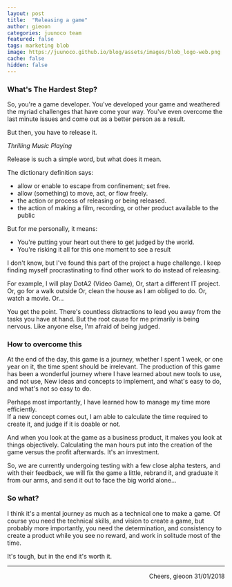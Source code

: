 ```yaml
---
layout: post
title:  "Releasing a game"
author: gieoon
categories: juunoco team
featured: false
tags: marketing blob
image: https://juunoco.github.io/blog/assets/images/blob_logo-web.png
cache: false
hidden: false
---
```


### What's The Hardest Step?

So, you're a game developer. You've developed your game and weathered the myriad challenges that have come your way. You've even overcome the last minute issues and come out as a better person as a result. 

But then, you have to release it. 

<i>Thrilling Music Playing</i>

Release is such a simple word, but what does it mean. 

The dictionary definition says: 
* allow or enable to escape from confinement; set free.
* allow (something) to move, act, or flow freely.
* the action or process of releasing or being released.
* the action of making a film, recording, or other product available to the public


But for me personally, it means:

* You're putting your heart out there to get judged by the world.
* You're risking it all for this one moment to see a result

I don't know, but I've found this part of the project a huge challenge. I keep finding myself procrastinating to find other work to do instead of releasing.

For example, I will play DotA2 (Video Game), 
Or, start a different IT project. 
Or, go for a walk outside
Or, clean the house as I am obliged to do. 
Or, watch a movie. 
Or...

You get the point. There's countless distractions to lead you away from the tasks you have at hand. But the root cause for me primarily is being nervous. Like anyone else, I'm afraid of being judged. 

### How to overcome this

At the end of the day, this game is a journey, whether I spent 1 week, or one year on it, the time spent should be irrelevant. The production of this game has been a wonderful journey where I have learned about new tools to use, and not use, New ideas and concepts to implement, and what's easy to do, and what's not so easy to do. 

Perhaps most importantly, I have learned how to manage my time more efficiently.  
If a new concept comes out, I am able to calculate the time required to create it, and judge if it is doable or not.

And when you look at the game as a business product, it makes you look at things objectively. Calculating the man hours put into the creation of the game versus the profit afterwards. It's an investment.

So, we are currently undergoing testing with a few close alpha testers, and with their feedback, we will fix the game a little, rebrand it, and graduate it from our arms, and send it out to face the big world alone...

### So what?

I think it's a mental journey as much as a technical one to make a game. Of course you need the technical skills, and vision to create a game, but probably more importantly, you need the determination, and consistency to create a product while you see no reward, and work in solitude most of the time.

It's tough, but in the end it's worth it. 


---

<div style="text-align: right">
Cheers, gieoon 31/01/2018
</div>
